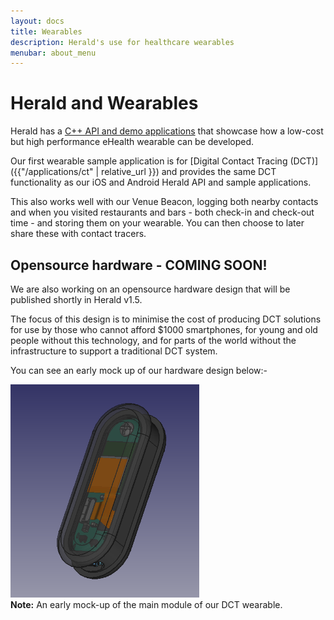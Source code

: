 ```yaml
---
layout: docs
title: Wearables
description: Herald's use for healthcare wearables
menubar: about_menu
---
```


# Herald and Wearables

Herald has a [C++ API and demo applications](https://github.com/vmware/herald-for-cpp) that showcase
how a low-cost but high performance eHealth wearable can be developed.

Our first wearable sample application is for 
[Digital Contact Tracing (DCT)]({{"/applications/ct" | relative_url }})
and provides the same DCT functionality as our iOS and Android Herald API and sample applications.

This also works well with our Venue Beacon, logging both nearby contacts and when you visited
restaurants and bars - both check-in and check-out time - and storing them on your wearable.
You can then choose to later share these with contact tracers.

## Opensource hardware - COMING SOON!

We are also working on an opensource hardware design that will be published shortly in Herald v1.5.

The focus of this design is to minimise the cost of producing DCT solutions for use by those
who cannot afford $1000 smartphones, for young and old people without this technology, and
for parts of the world without the infrastructure to support a traditional DCT system.

You can see an early mock up of our hardware design below:-


<div class="row">
<div class="md-4">
<img src="../images/dct-wearable-prototype.png" alt="Herald early wearable design mock up" style="width: 60%;"/>
<br/>
<b>Note:</b> An early mock-up of the main module of our DCT wearable.
<br/>
<br/>
</div>
</div>